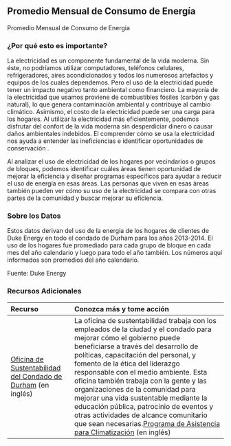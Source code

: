 ## Promedio Mensual de Consumo de Energía
Promedio Mensual de Consumo de Energía

### ¿Por qué esto es importante?
La electricidad es un componente fundamental de la vida moderna. Sin éste, no podríamos utilizar computadores, teléfonos celulares, refrigeradores, aires acondicionados y todos los numerosos artefactos y equipos de los cuales dependemos. Pero el uso de la electricidad puede tener un impacto negativo tanto ambiental como financiero. La mayoría de la electricidad que usamos proviene de combustibles fósiles (carbón y gas natural), lo que genera contaminación ambiental y contribuye al cambio climático. Asimismo, el costo de la electricidad puede ser una carga para los hogares. Al utilizar la electricidad más eficientemente, podemos disfrutar del confort de la vida moderna sin desperdiciar dinero o causar daños ambientales indebidos. El comprender cómo se usa la electricidad nos ayuda a entender las ineficiencias e identificar oportunidades de conservación .  

Al analizar el uso de electricidad de los hogares por vecindarios o grupos de bloques, podemos identificar cuáles áreas tienen oportunidad de mejorar la eficiencia y diseñar programas específicos para ayudar a reducir el uso de energía en esas áreas. Las personas que viven en esas áreas también pueden ver cómo su uso de la electricidad se compara con otras partes de la comunidad y buscar mejorar su eficiencia.

### Sobre los Datos
Estos datos derivan del uso de la energía de los hogares de clientes de Duke Energy en todo el condado de Durham para los años 2013-2014. El uso de los hogares fue promediado para cada grupo de bloque en cada mes del año calendario y luego para todo el año también. Los números aquí informados son promedios del año calendario.

Fuente: Duke Energy 

### Recursos Adicionales

|Recurso | Conozca más y tome acción |
|:--- | :--- |
|[Oficina de Sustentabilidad del Condado de Durham](http://durhamnc.gov/256/CityCounty-Sustainability-Office) (en inglés) | La oficina de sustentabilidad trabaja con los empleados de la ciudad y el condado para mejorar cómo el gobierno puede beneficiarse a través del desarrollo de políticas, capacitación del personal, y fomento de la ética del liderazgo responsable con el medio ambiente. Esta oficina también trabaja con la gente y las organizaciones de la comunidad para mejorar una vida sustentable mediante la educación pública, patrocinio de eventos y otras actividades de alcance comunitario que sean necesarias.[Programa de Asistencia para Climatización](http://www.resourcesforseniors.com/weather.php) (en inglés) | Operados por Recursos para Seniors en el condado de Wake, este programa ofrece asistencia financiera para mejoras de eficiencia energética para hogares que califiquen de acuerdo a sus ingresos en los condados de Durham y Wake. Estos servicios no son solamente para adultos mayores sino para todos los hogares que califiquen.